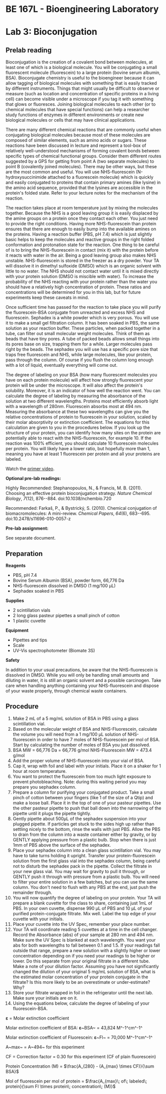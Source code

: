 # BE 167L - Bioengineering Laboratory

# Lab 3: Bioconjugation

## Prelab reading

Bioconjugation is the creation of a covalent bond between molecules, at least one of which is a biological molecule. You will be conjugating a small fluorescent molecule (fluorescein) to a large protein (bovine serum albumin, BSA). Bioconjugate chemistry is useful to the bioengineer because it can allow tagging of biological molecules with something that is easily tracked by different instruments. Things that might usually be difficult to observe or measure (such as location and concentration of specific proteins in a living cell) can become visible under a microscope if you tag it with something that glows or fluoresces. Joining biological molecules to each other (or to chemical molecules that have special functions) can help a researcher study functions of enzymes in different environments or create new biological molecules or cells that may have clinical applications.

There are many different chemical reactions that are commonly useful when conjugating biological molecules because most of these molecules are composed of similar elements, such as amino acids or sugars. These reactions have been discussed in lecture and represent a tool-box of relatively well-understood mechanisms of forming covalent bonds between specific types of chemical functional groups. Consider them different routes suggested by a GPS for getting from point A (two separate molecules) to point B (covalently joined molecules). There may be other ways, but these are the most common and useful. You will use NHS-fluorescein (N-hydroxysuccinimide attached to a fluorescein molecule) which is quickly and easily conjugated to proteins that contain primary amines (like lysine) in the amino acid sequence, provided that the lysines are accessible in the protein's folded state. Refer to your lecture notes for the mechanism of the reaction.

The reaction takes place at room temperature just by mixing the molecules together. Because the NHS is a good leaving group it is easily displaced by the amine groups on a protein once they contact each other. You just need to provide the right conditions. Having more NHS-fluorescein than protein ensures that there are enough to easily bump into the available amines on the proteins. Having a reaction buffer (PBS, pH 7.4) which is just slightly basic helps to keep the molecules and reactive groups in the right folded conformation and protonation state for the reaction. One thing to be careful of is to bring the NHS-fluorescein in contact (mix it) with the protein before it reacts with water in the air. Being a good leaving group also makes NHS unstable. NHS-fluorescein is stored in the freezer as a dry powder. Your TA will dissolve it in dimethyl sulfoxide (DMSO) which is an organic solvent with little to no water. The NHS should not contact water until it is mixed directly with your protein solution (DMSO is miscible with water). To increase the probability of the NHS reacting with your protein rather than the water you should have a relatively high concentration of protein. These ratios and concentrations will be determined for you in this lab, but for future experiments keep these caveats in mind.

Once sufficient time has passed for the reaction to take place you will purify the fluorescein-BSA conjugate from unreacted and excess NHS and fluorescein. Sephadex is a white powder which is very porous. You will use it to make a small gel filtration column. It has been soaked in PBS, the same solution as your reaction buffer. These particles, when packed together in a tube, can filter out small molecular weight molecules. Think of them as beads that have tiny pores. A tube of packed beads allows small things into its pores base on size, trapping them for a while. Larger molecules pass right by the beads. The sephadex you will use has a specific pore size that traps free fluorescein and NHS, while large molecules, like your protein, pass through the column. Of course if you flush the column long enough with a lot of liquid, eventually everything will come out.

The degree of labeling on your BSA (how many fluorescent molecules you have on each protein molecule) will affect how strongly fluorescent your protein will be under the microscope. It will also affect the protein's solubility. Moreover, it is an indicator of how well the reaction went. You can calculate the degree of labeling by measuring the absorbance of the solution at two different wavelengths. Proteins most efficiently absorb light with a wavelength of 280*nm*. Fluorescein absorbs most at 494 nm. Measuring the absorbance at these two wavelengths can give you the relative concentrations of protein to fluorescein in your solution, scaled by their molar absorptivity or extinction coefficient. The equations for this calculation are given to you in the procedures below. If you look up the structure of your protein, you can identify how many sites on the protein are potentially able to react with the NHS-fluorescein, for example 10. If the reaction was 100% efficient, you should calculate 10 fluorescein molecules per protein. You will likely have a lower ratio, but hopefully more than 1, meaning you have at least 1 fluorescein per protein and all your proteins are labeled.

Watch the [primer video](https://www.youtube.com/watch?v=et7FT50VShY).

**Optional pre-lab readings:**

Highly Recommended: Stephanopoulos, N., & Francis, M. B. (2011). Choosing an effective protein bioconjugation strategy. *Nature Chemical Biology*, *7*(12), 876--884. doi:10.1038/nchembio.720

Recommended: Farkaš, P., & Bystrický, S. (2010). Chemical conjugation of biomacromolecules: A mini-review. *Chemical Papers*, *64*(6), 683--695. doi:10.2478/s11696-010-0057-z

**Pre-lab assignment:**

See separate document.

## Preparation

**Reagents**

- PBS, pH 7.4
- Bovine Serum Albumin (BSA), powder form, 66,776 Da
- NHS-fluorescein dissolved in DMSO (1 mg/100 µL)
- Sephadex soaked in PBS

**Supplies**

- 2 scintillation vials
- 2 long glass pasteur pipettes a small pinch of cotton
- 1 plastic cuvette

**Equipment**

- Pipettes and tips
- Scale
- UV-Vis spectrophotometer (Biomate 3S)

**Safety**

In addition to your usual precautions, be aware that the NHS-fluorescein is dissolved in DMSO. While you will only be handling small amounts and diluting in water, it is still an organic solvent and a possible carcinogen. Take care when handling anything containing your NHS-fluorescein and dispose of your waste properly, through chemical waste containers.

## Procedure

1.  Make 2 mL of a 5 mg/mL solution of BSA in PBS using a glass scintillation vial.
2.  Based on the molecular weight of BSA and NHS-Fluorescein, calculate the volume you will need from a 1 mg/100 µL solution of NHS-fluorescein in order to have 7 moles of NHS-fluorescein per mol of BSA. Start by calculating the number of moles of BSA you just dissolved.
3.  BSA MW = 66,776 Da = 66,776 g/mol NHS-Fluorescein MW = 473.4 g/mol
4.  Add the proper volume of NHS-fluorescein into your vial of BSA.
5.  Cap it, wrap with foil and label with your initials. Place it on a shaker for 1 hour at room temperature.
6.  You want to protect the fluorescein from too much light exposure to prevent photobleaching. Note: during this waiting period you may prepare you sephadex column.
7.  Prepare a column for purifying your conjugated product. Take a small pinch of cotton between your fingers (like 1 of the size of a Qtip) and make a loose ball. Place it in the top of one of your pasteur pipettes. Use the other pasteur pipette to push that ball down into the narrowing of the pipette until it plugs the pipette tightly.
8.  Gently pipette about 500µL of the sephadex suspension into your plugged pipette. If particles get stuck to the sides high up rather than settling nicely to the bottom, rinse the walls with just PBS. Allow the PBS to drain from the column into a waste container either by gravity, or by GENTLY applying pressure from a plastic bulb. Stop when there is just 1mm of PBS above the surface of the sephadex.
9.  Place your sephadex column into a clean glass scintillation vial. You may have to take turns holding it upright. Transfer your protein-fluorescein solution from the first glass vial into the sephadex column, being careful not to disturb the sephadex pack in the pipette. Collect the filtrate in your new glass vial. You may wait for gravity to pull it through, or GENTLY push it through with pressure from a plastic bulb. You will need to filter your entire solution in a few batches, but you can use the same column. You don't need to flush with any PBS at the end, just push the remainder through.
10. You will now quantify the degree of labeling on your protein. Your TA will prepare a blank cuvette for the class to share, containing just 1mL of PBS. In your own cuvette, dispense 990 µL of PBS and 10 µL of your purified protein-conjugate filtrate. Mix well. Label the top edge of your cuvette with your initials.
11. Place your cuvette into the UV Spec, remember your place number.
12. Your TA will coordinate reading 5 cuvettes at a time in the cell changer. Record the Absorbance (abs) of your sample at 280 nm and 494 nm. Make sure the UV Spec is blanked at each wavelength. You want your abs for both wavelengths to fall between 0.1 and 1.5. If your readings fall outside that range, prepare a new solution with a slightly higher or lower concentration depending on if you need your readings to be higher or lower. Do this separate from your original filtrate in a different tube. Make a note of your dilution factor. Assuming you have not significantly changed the dilution of your original 5 mg/mL solution of BSA, what is the estimated molar concentration of your protein conjugate in the filtrate? Is this more likely to be an overestimate or under-estimate? Why?
13. Store your filtrate wrapped in foil in the refrigerator until the next lab. Make sure your initials are on it.
14. Using the equations below, calculate the degree of labeling of your fluorescein-BSA.

**ε** = Molar extinction coefficient

Molar extinction coefficient of BSA: **ε**~BSA~ = 43,824 M^-1^cm^-1^

Molar extinction coefficient of Fluorescein: **ε**~Fl~ = 70,000 M^-1^cm^-1^

A~max~ = A~494~ for this experiment

CF = Correction factor = 0.30 for this experiment (CF of plain fluorescein)

Protein Concentration (M) = $\frac{A_{280} - (A_{max} \times CF)}{\sum BSA}$ 

Mol of fluorescein per mol of protein = $\frac{A_{max}\; of\; labeled\; protein}{\sum Fl \times protein\; concentration\; (M)}$  
